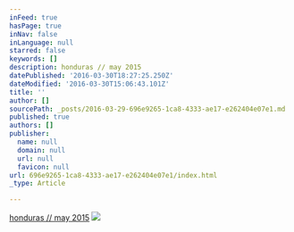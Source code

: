 ```yaml
---
inFeed: true
hasPage: true
inNav: false
inLanguage: null
starred: false
keywords: []
description: honduras // may 2015
datePublished: '2016-03-30T18:27:25.250Z'
dateModified: '2016-03-30T15:06:43.101Z'
title: ''
author: []
sourcePath: _posts/2016-03-29-696e9265-1ca8-4333-ae17-e262404e07e1.md
published: true
authors: []
publisher:
  name: null
  domain: null
  url: null
  favicon: null
url: 696e9265-1ca8-4333-ae17-e262404e07e1/index.html
_type: Article

---
```

[honduras // may 2015][0]
![](https://s3-us-west-2.amazonaws.com/the-grid-img/p/cb209b09ddd8df373c51447a695ef4aafda178d2.jpg)

[0]: https://www.flickr.com/photos/climatesociety/albums/72157654410171441